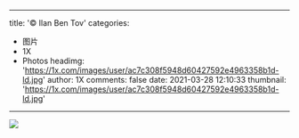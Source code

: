 
---
title: '© Ilan Ben Tov'
categories: 
 - 图片
 - 1X
 - Photos
headimg: 'https://1x.com/images/user/ac7c308f5948d60427592e4963358b1d-ld.jpg'
author: 1X
comments: false
date: 2021-03-28 12:10:33
thumbnail: 'https://1x.com/images/user/ac7c308f5948d60427592e4963358b1d-ld.jpg'
---

<div>   
<img src="https://1x.com/images/user/ac7c308f5948d60427592e4963358b1d-ld.jpg" referrerpolicy="no-referrer">  
</div>
            